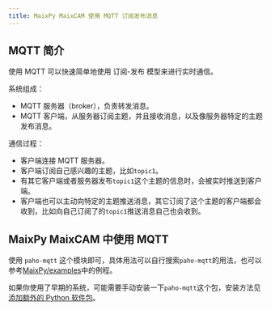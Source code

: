 ```yaml
---
title: MaixPy MaixCAM 使用 MQTT 订阅发布消息
---
```


## MQTT 简介

使用 MQTT 可以快速简单地使用 订阅-发布 模型来进行实时通信。

系统组成：
* MQTT 服务器（broker），负责转发消息。
* MQTT 客户端，从服务器订阅主题，并且接收消息，以及像服务器特定的主题发布消息。

通信过程：
* 客户端连接 MQTT 服务器。
* 客户端订阅自己感兴趣的主题，比如`topic1`。
* 有其它客户端或者服务器发布`topic1`这个主题的信息时，会被实时推送到客户端。
* 客户端也可以主动向特定的主题推送消息，其它订阅了这个主题的客户端都会收到，比如向自己订阅了的`topic1`推送消息自己也会收到。


## MaixPy MaixCAM 中使用 MQTT

使用 `paho-mqtt` 这个模块即可，具体用法可以自行搜索`paho-mqtt`的用法，也可以参考[MaixPy/examples](https://github.com/sipeed/MaixPy/tree/main/examples/network)中的例程。


如果你使用了早期的系统，可能需要手动安装一下`paho-mqtt`这个包，安装方法见[添加额外的 Python 软件包](../basic/python_pkgs.md)。




